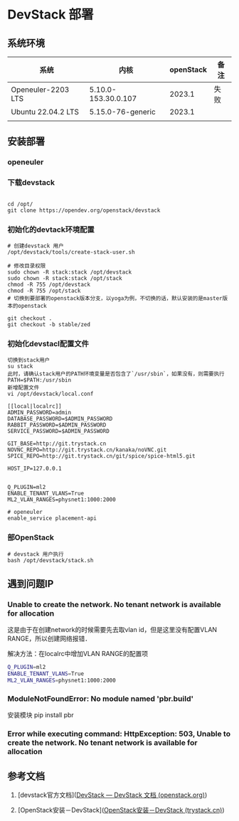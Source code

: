 # DevStack 部署

## 系统环境

| 系统               | 内核                | openStack | 备注 |
| ------------------ | ------------------- | --------- | ---- |
| Openeuler-2203 LTS | 5.10.0-153.30.0.107 | 2023.1    | 失败 |
| Ubuntu 22.04.2 LTS | 5.15.0-76-generic   | 2023.1    |      |
|                    |                     |           |      |

## 安装部署

### openeuler

### 下载devstack

```shell

cd /opt/
git clone https://opendev.org/openstack/devstack
```

### 初始化的devtack环境配置

```shell
# 创建devstack 用户
/opt/devstack/tools/create-stack-user.sh

# 修改目录权限
sudo chown -R stack:stack /opt/devstack
sudo chown -R stack:stack /opt/stack
chmod -R 755 /opt/devstack
chmod -R 755 /opt/stack
# 切换到要部署的openstack版本分支，以yoga为例，不切换的话，默认安装的是master版本的openstack

git checkout .
git checkout -b stable/zed
```

### 初始化devstacl配置文件

```shell
切换到stack用户
su stack
此时，请确认stack用户的PATH环境变量是否包含了`/usr/sbin`，如果没有，则需要执行
PATH=$PATH:/usr/sbin
新增配置文件
vi /opt/devstack/local.conf

[[local|localrc]]
ADMIN_PASSWORD=admin
DATABASE_PASSWORD=$ADMIN_PASSWORD
RABBIT_PASSWORD=$ADMIN_PASSWORD
SERVICE_PASSWORD=$ADMIN_PASSWORD

GIT_BASE=http://git.trystack.cn
NOVNC_REPO=http://git.trystack.cn/kanaka/noVNC.git
SPICE_REPO=http://git.trystack.cn/git/spice/spice-html5.git

HOST_IP=127.0.0.1


Q_PLUGIN=ml2
ENABLE_TENANT_VLANS=True
ML2_VLAN_RANGES=physnet1:1000:2000

# openeuler 
enable_service placement-api 
```

### 部OpenStack

```shell
# devstack 用户执行
bash /opt/devstack/stack.sh
```

## 遇到问题IP

### Unable to create the network. No tenant network is available for allocation

这是由于在创建network的时候需要先去取vlan id，但是这里没有配置VLAN RANGE，所以创建网络报错．

解决方法：在localrc中增加VLAN RANGE的配置项

```bash
Q_PLUGIN=ml2
ENABLE_TENANT_VLANS=True
ML2_VLAN_RANGES=physnet1:1000:2000
```

### ModuleNotFoundError: No module named 'pbr.build'

安装模块 pip install pbr

### Error while executing command: HttpException: 503, Unable to create the network. No tenant network is available for allocation



## 参考文档

1. [devstack官方文档]([DevStack — DevStack 文档 (openstack.org)](https://docs.openstack.org/devstack/latest/))

2. [OpenStack安装－DevStack]([OpenStack安装－DevStack (trystack.cn)](http://trystack.cn/Articles/devstack1.html))
